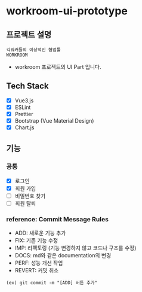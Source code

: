 # workroom-ui-prototype

## 프로젝트 설명

```
긱워커들의 이상적인 협업툴
WORKROOM
```
- workroom 프로젝트의 UI Part 입니다.

## Tech Stack

- [x] Vue3.js
- [x] ESLint
- [x] Prettier
- [x] Bootstrap (Vue Material Design)
- [x] Chart.js

## 기능

### 공통

- [x] 로그인
- [x] 회원 가입
- [ ] 비밀번호 찾기
- [ ] 회원 탈퇴

### reference: Commit Message Rules

- ADD: 새로운 기능 추가
- FIX: 기존 기능 수정
- IMP: 리팩토링 (기능 변경하지 않고 코드나 구조를 수정)
- DOCS: md와 같은 documentation의 변경
- PERF: 성능 개선 작업
- REVERT: 커밋 취소

```
(ex) git commit -m "[ADD] 버튼 추가"
```
